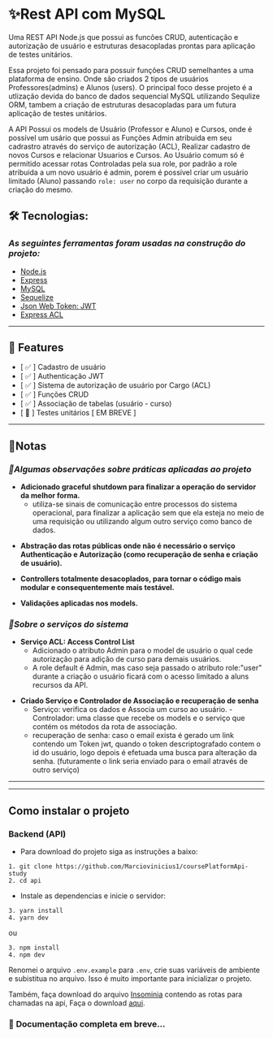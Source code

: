# **✨Rest API com MySQL**

Uma REST API Node.js que possui as funcões CRUD, autenticação e autorização de usuário e estruturas desacopladas prontas para aplicação de testes unitários.

Essa projeto foi pensado para possuir funções CRUD semelhantes a uma plataforma de ensino. Onde são criados 2 tipos de usuários Professores(admins) e Alunos (users). O principal foco desse projeto é a utlização devida do banco de dados sequencial MySQL utilizando Sequlize ORM, tambem a criação de estruturas desacopladas para um futura aplicação de testes unitários.

A API Possui os models de Usuário (Professor e Aluno) e Cursos, onde é possível um usário que possui as Funções Admin atribuida em seu cadrastro através do serviço de autorização (ACL), Realizar cadastro de novos Cursos e relacionar Usuarios e Cursos. Ao Usuário comum só é permitido acessar rotas Controladas pela sua role, por padrão a role atribuida a um novo usuário é admin, porem é possível criar um usuário limitado (Aluno) passando `role: user` no corpo da requisição durante a criação do mesmo.

## **🛠️ Tecnologias:**

### _As seguintes ferramentas foram usadas na construção do projeto:_

- [Node.js](https://nodejs.org/en/)
- [Express](https://expressjs.com/pt-br/)
- [MySQL](https://www.mysql.com/)
- [Sequelize](https://sequelize.org/)
- [Json Web Token: JWT](https://jwt.io/)
- [Express ACL](https://www.npmjs.com/package/express-acl)

---

## **🚀 Features**

- [ ✅ ] Cadastro de usuário
- [ ✅ ] Authenticação JWT
- [ ✅ ] Sistema de autorização de usuário por Cargo (ACL)
- [ ✅ ] Funções CRUD
- [ ✅ ] Associação de tabelas (usuário - curso)
- [ 🔧 ] Testes unitários [ EM BREVE ]

---

## 📌**Notas**

### _🔹Algumas observações sobre práticas aplicadas ao projeto_

- **Adicionado graceful shutdown para finalizar a operação do servidor da melhor forma.**
  - utiliza-se sinais de comunicação entre processos do sistema operacional, para finalizar a aplicação sem que ela esteja no meio de uma requisição ou utilizando algum outro serviço como banco de dados.

* **Abstração das rotas públicas onde não é necessário o serviço Authenticação e Autorização (como recuperação de senha e criação de usuário).**

* **Controllers totalmente desacoplados, para tornar o código mais modular e consequentemente mais testável.**

* **Validações aplicadas nos models.**

### _🔹Sobre o serviços do sistema_

- **Serviço ACL: Access Control List**
  - Adicionado o atributo Admin para o model de usuário o qual cede autorização para adição de curso para demais usuários.
  - A role default é Admin, mas caso seja passado o atributo role:"user" durante a criação o usuário ficará com o acesso limitado a aluns recursos da API.

* **Criado Serviço e Controlador de Associação e recuperação de senha**
  - Serviço: verifica os dados e Associa um curso ao usuário. - Controlador: uma classe que recebe os models e o serviço que contém os métodos da rota de associação.
  - recuperação de senha: caso o email exista é gerado um link contendo um Token jwt, quando o token descriptografado contem o id do usuário, logo depois é efetuada uma busca para alteração da senha. (futuramente o link seria enviado para o email através de outro serviço)

---

---

## Como instalar o projeto

### Backend (API)

- Para download do projeto siga as instruções a baixo:

```
1. git clone https://github.com/Marciovinicius1/coursePlatformApi-study
2. cd api
```

- Instale as dependencias e inicie o servidor:

```
3. yarn install
4. yarn dev
```

ou

```
3. npm install
4. npm dev
```

Renomei o arquivo `.env.example` para `.env`, crie suas variáveis de ambiente e subistitua no arquivo. Isso é muito importante para inicializar o projeto.

Também, faça download do arquivo [Insominia](https://insomnia.rest/download) contendo as rotas para chamadas na api, Faça o download [aqui](https://github.com/Marciovinicius1/insomnia-palataforma-de-cursos).

### 🚨 **Documentação completa em breve...**
